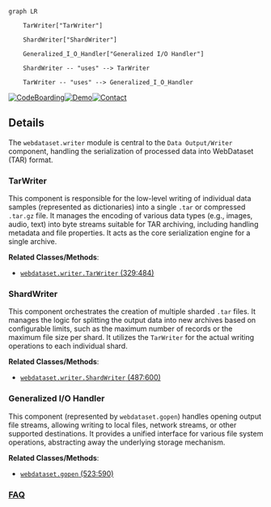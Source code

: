 ```mermaid

graph LR

    TarWriter["TarWriter"]

    ShardWriter["ShardWriter"]

    Generalized_I_O_Handler["Generalized I/O Handler"]

    ShardWriter -- "uses" --> TarWriter

    TarWriter -- "uses" --> Generalized_I_O_Handler

```



[![CodeBoarding](https://img.shields.io/badge/Generated%20by-CodeBoarding-9cf?style=flat-square)](https://github.com/CodeBoarding/GeneratedOnBoardings)[![Demo](https://img.shields.io/badge/Try%20our-Demo-blue?style=flat-square)](https://www.codeboarding.org/demo)[![Contact](https://img.shields.io/badge/Contact%20us%20-%20contact@codeboarding.org-lightgrey?style=flat-square)](mailto:contact@codeboarding.org)



## Details



The `webdataset.writer` module is central to the `Data Output/Writer` component, handling the serialization of processed data into WebDataset (TAR) format.



### TarWriter

This component is responsible for the low-level writing of individual data samples (represented as dictionaries) into a single `.tar` or compressed `.tar.gz` file. It manages the encoding of various data types (e.g., images, audio, text) into byte streams suitable for TAR archiving, including handling metadata and file properties. It acts as the core serialization engine for a single archive.





**Related Classes/Methods**:



- <a href="https://github.com/webdataset/webdataset/blob/main/src/webdataset/writer.py#L329-L484" target="_blank" rel="noopener noreferrer">`webdataset.writer.TarWriter` (329:484)</a>





### ShardWriter

This component orchestrates the creation of multiple sharded `.tar` files. It manages the logic for splitting the output data into new archives based on configurable limits, such as the maximum number of records or the maximum file size per shard. It utilizes the `TarWriter` for the actual writing operations to each individual shard.





**Related Classes/Methods**:



- <a href="https://github.com/webdataset/webdataset/blob/main/src/webdataset/writer.py#L487-L600" target="_blank" rel="noopener noreferrer">`webdataset.writer.ShardWriter` (487:600)</a>





### Generalized I/O Handler

This component (represented by `webdataset.gopen`) handles opening output file streams, allowing writing to local files, network streams, or other supported destinations. It provides a unified interface for various file system operations, abstracting away the underlying storage mechanism.





**Related Classes/Methods**:



- <a href="https://github.com/webdataset/webdataset/blob/main/src/webdataset/gopen.py#L523-L590" target="_blank" rel="noopener noreferrer">`webdataset.gopen` (523:590)</a>









### [FAQ](https://github.com/CodeBoarding/GeneratedOnBoardings/tree/main?tab=readme-ov-file#faq)